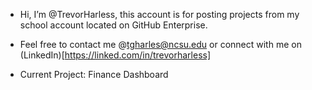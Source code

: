 - Hi, I’m @TrevorHarless, this account is for posting projects from my school account located on GitHub Enterprise.
- Feel free to contact me @tgharles@ncsu.edu or connect with me on (LinkedIn)[https://linked.com/in/trevorharless]


- Current Project: Finance Dashboard

<!---
TrevorHarless/TrevorHarless is a ✨ special ✨ repository because its `README.md` (this file) appears on your GitHub profile.
You can click the Preview link to take a look at your changes.
--->
